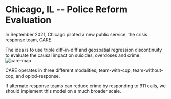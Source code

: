 # Chicago, IL -- Police Reform Evaluation

In September 2021, Chicago piloted a new public service, the crisis response team, CARE.

The idea is to use triple diff-in-diff and geospatial regression discontinuity to evaluate the causal impact on suicides, overdoses and crime.
![care-map](https://github.com/bklosk/chicago-care-study/assets/60769274/d69efdb2-f379-44db-ba30-14e03ead542e)

CARE operates in three different modalities; team-with-cop, team-without-cop, and opiod-response.

If alternate response teams can reduce crime by responding to 911 calls, we should implement this model on a much broader scale.
